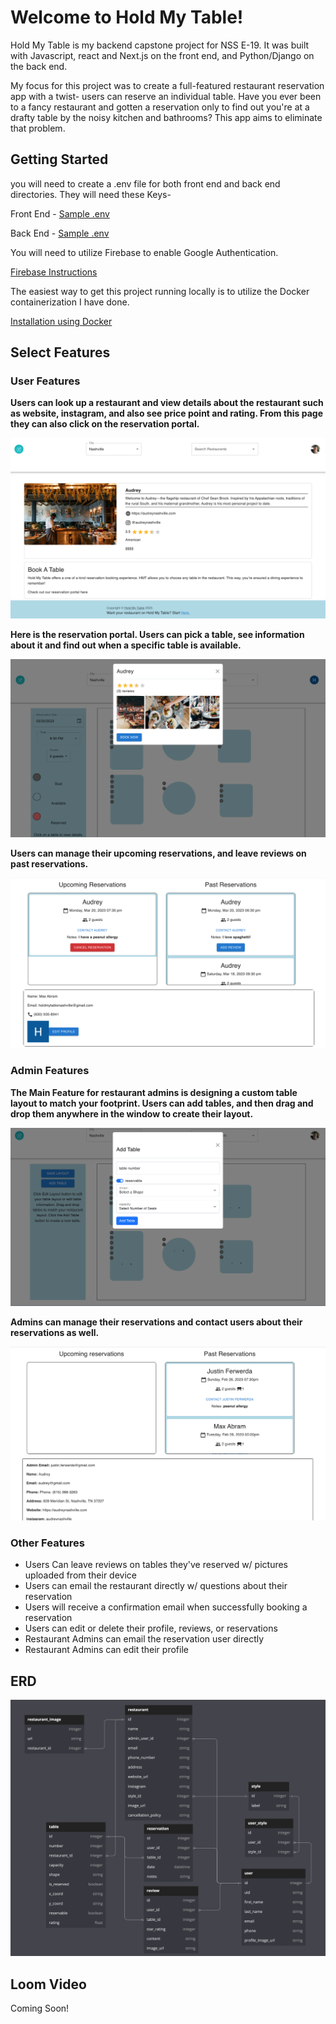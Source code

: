 # Welcome to Hold My Table!

Hold My Table is my backend capstone project for NSS E-19. It was built with Javascript, react and Next.js on the front end, and Python/Django on the back end.

My focus for this project was to create a full-featured restaurant reservation app with a twist- users can reserve an individual table. Have you ever been to a fancy restaurant and gotten a reservation only to find out you're at a drafty table by the noisy kitchen and bathrooms? This app aims to eliminate that problem.

## Getting Started

you will need to create a .env file for both front end and back end directories. They will need these Keys-

Front End - [Sample .env](/hold-my-table-FE/public/images/Sample%20FE%20env.png)

Back End - [Sample .env](/hold-my-table-BE/media/Sample%20BE%20env.png)

You will need to utilize Firebase to enable Google Authentication.

[Firebase Instructions](/Firebase.md)

The easiest way to get this project running locally is to utilize the Docker containerization I have done.

[Installation using Docker](/DockerInstallation.md)

## Select Features

### User Features

**Users can look up a restaurant and view details about the restaurant such as website, instagram, and also see price point and rating. From this page they can also click on the reservation portal.**

![restaurant page](/hold-my-table-FE/public/images/single-restaurant-page.png)

**Here is the reservation portal. Users can pick a table, see information about it and find out when a specific table is available.**

![reservation portal](/hold-my-table-FE/public/images/reservationPortal.png)

**Users can manage their upcoming reservations, and leave reviews on past reservations.**

![user profile](/hold-my-table-FE/public/images/user-profile.png)

### Admin Features

**The Main Feature for restaurant admins is designing a custom table layout to match your footprint. Users can add tables, and then drag and drop them anywhere in the window to create their layout.**

![Table Layout](/hold-my-table-FE/public/images/Table%20Layout.png)

**Admins can manage their reservations and contact users about their reservations as well.**

![Admin Profile](/hold-my-table-FE/public/images/Admin%20Profile.png)

### Other Features

* Users Can leave reviews on tables they've reserved w/ pictures uploaded from their device
* Users can email the restaurant directly w/ questions about their reservation
* Users will receive a confirmation email when successfully booking a reservation
* Users can edit or delete their profile, reviews, or reservations
* Restaurant Admins can email the reservation user directly
* Restaurant Admins can edit their profile

## ERD

![ERD](/hold-my-table-FE/public/images/ERD.png)

## Loom Video

Coming Soon!
